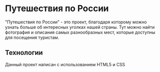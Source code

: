 # Путешествия по России
"Путешествия по России" - это проект, благодаря которому можно узнать больше об интересных уголках нашей страны. Тут можно найти фотография и описания самых разнообразных мест, которые доступны для посещения туристам.

## Технологии
Данный проект написан с использованием HTML5 и CSS 
